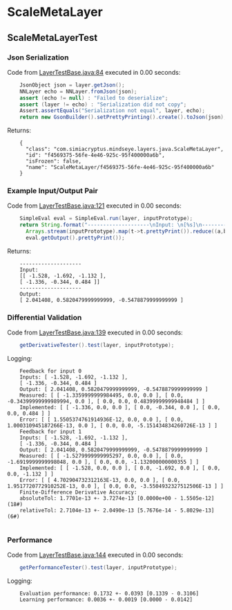 # ScaleMetaLayer
## ScaleMetaLayerTest
### Json Serialization
Code from [LayerTestBase.java:84](../../../../../../../../MindsEye/src/test/java/com/simiacryptus/mindseye/layers/LayerTestBase.java#L84) executed in 0.00 seconds: 
```java
    JsonObject json = layer.getJson();
    NNLayer echo = NNLayer.fromJson(json);
    assert (echo != null) : "Failed to deserialize";
    assert (layer != echo) : "Serialization did not copy";
    Assert.assertEquals("Serialization not equal", layer, echo);
    return new GsonBuilder().setPrettyPrinting().create().toJson(json);
```

Returns: 

```
    {
      "class": "com.simiacryptus.mindseye.layers.java.ScaleMetaLayer",
      "id": "f4569375-56fe-4e46-925c-95f400000a6b",
      "isFrozen": false,
      "name": "ScaleMetaLayer/f4569375-56fe-4e46-925c-95f400000a6b"
    }
```



### Example Input/Output Pair
Code from [LayerTestBase.java:121](../../../../../../../../MindsEye/src/test/java/com/simiacryptus/mindseye/layers/LayerTestBase.java#L121) executed in 0.00 seconds: 
```java
    SimpleEval eval = SimpleEval.run(layer, inputPrototype);
    return String.format("--------------------\nInput: \n[%s]\n--------------------\nOutput: \n%s",
      Arrays.stream(inputPrototype).map(t->t.prettyPrint()).reduce((a,b)->a+",\n"+b).get(),
      eval.getOutput().prettyPrint());
```

Returns: 

```
    --------------------
    Input: 
    [[ -1.528, -1.692, -1.132 ],
    [ -1.336, -0.344, 0.484 ]]
    --------------------
    Output: 
    [ 2.041408, 0.5820479999999999, -0.5478879999999999 ]
```



### Differential Validation
Code from [LayerTestBase.java:139](../../../../../../../../MindsEye/src/test/java/com/simiacryptus/mindseye/layers/LayerTestBase.java#L139) executed in 0.00 seconds: 
```java
    getDerivativeTester().test(layer, inputPrototype);
```
Logging: 
```
    Feedback for input 0
    Inputs: [ -1.528, -1.692, -1.132 ],
    [ -1.336, -0.344, 0.484 ]
    Output: [ 2.041408, 0.5820479999999999, -0.5478879999999999 ]
    Measured: [ [ -1.3359999999984495, 0.0, 0.0 ], [ 0.0, -0.34399999999989994, 0.0 ], [ 0.0, 0.0, 0.48399999999948484 ] ]
    Implemented: [ [ -1.336, 0.0, 0.0 ], [ 0.0, -0.344, 0.0 ], [ 0.0, 0.0, 0.484 ] ]
    Error: [ [ 1.5505374761914936E-12, 0.0, 0.0 ], [ 0.0, 1.000310945187266E-13, 0.0 ], [ 0.0, 0.0, -5.151434834260726E-13 ] ]
    Feedback for input 1
    Inputs: [ -1.528, -1.692, -1.132 ],
    [ -1.336, -0.344, 0.484 ]
    Output: [ 2.041408, 0.5820479999999999, -0.5478879999999999 ]
    Measured: [ [ -1.5279999999995297, 0.0, 0.0 ], [ 0.0, -1.6919999999998048, 0.0 ], [ 0.0, 0.0, -1.132000000000355 ] ]
    Implemented: [ [ -1.528, 0.0, 0.0 ], [ 0.0, -1.692, 0.0 ], [ 0.0, 0.0, -1.132 ] ]
    Error: [ [ 4.702904732312163E-13, 0.0, 0.0 ], [ 0.0, 1.9517720772910252E-13, 0.0 ], [ 0.0, 0.0, -3.5504932327512506E-13 ] ]
    Finite-Difference Derivative Accuracy:
    absoluteTol: 1.7701e-13 +- 3.7274e-13 [0.0000e+00 - 1.5505e-12] (18#)
    relativeTol: 2.7104e-13 +- 2.0490e-13 [5.7676e-14 - 5.8029e-13] (6#)
    
```

### Performance
Code from [LayerTestBase.java:144](../../../../../../../../MindsEye/src/test/java/com/simiacryptus/mindseye/layers/LayerTestBase.java#L144) executed in 0.00 seconds: 
```java
    getPerformanceTester().test(layer, inputPrototype);
```
Logging: 
```
    Evaluation performance: 0.1732 +- 0.0393 [0.1339 - 0.3106]
    Learning performance: 0.0036 +- 0.0019 [0.0000 - 0.0142]
    
```

